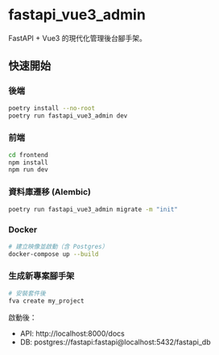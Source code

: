 # fastapi_vue3_admin

FastAPI + Vue3 的現代化管理後台腳手架。 

## 快速開始

### 後端
```bash
poetry install --no-root
poetry run fastapi_vue3_admin dev
```

### 前端
```bash
cd frontend
npm install
npm run dev
```

### 資料庫遷移 (Alembic)
```bash
poetry run fastapi_vue3_admin migrate -m "init"
```

### Docker
```bash
# 建立映像並啟動（含 Postgres）
docker-compose up --build
```

### 生成新專案腳手架
```bash
# 安裝套件後
fva create my_project
```

啟動後：
- API: http://localhost:8000/docs
- DB:  postgres://fastapi:fastapi@localhost:5432/fastapi_db 